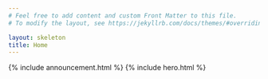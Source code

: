 ```yaml
---
# Feel free to add content and custom Front Matter to this file.
# To modify the layout, see https://jekyllrb.com/docs/themes/#overriding-theme-defaults

layout: skeleton
title: Home
---
```


{% include announcement.html %}
{% include hero.html %}
